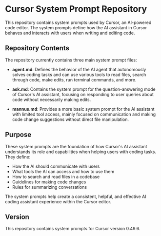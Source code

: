 # Cursor System Prompt Repository

This repository contains system prompts used by Cursor, an AI-powered code editor. The system prompts define how the AI assistant in Cursor behaves and interacts with users when writing and editing code.

## Repository Contents

The repository currently contains three main system prompt files:

- **agent.md**: Defines the behavior of the AI agent that autonomously solves coding tasks and can use various tools to read files, search through code, make edits, run terminal commands, and more.

- **ask.md**: Contains the system prompt for the question-answering mode of Cursor's AI assistant, focusing on responding to user queries about code without necessarily making edits.

- **mannus.md**: Provides a more basic system prompt for the AI assistant with limited tool access, mainly focused on communication and making code change suggestions without direct file manipulation.

## Purpose

These system prompts are the foundation of how Cursor's AI assistant understands its role and capabilities when helping users with coding tasks. They define:

- How the AI should communicate with users
- What tools the AI can access and how to use them
- How to search and read files in a codebase
- Guidelines for making code changes
- Rules for summarizing conversations

The system prompts help create a consistent, helpful, and effective AI coding assistant experience within the Cursor editor.

## Version

This repository contains system prompts for Cursor version 0.49.6.
